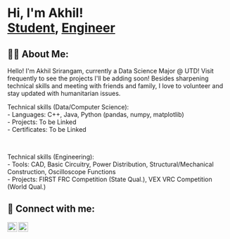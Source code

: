 <h1>Hi, I'm Akhil! <br/> <a href="www.linkedin.com/in/akhil-srirangam">Student</a>, <a href="https://github.com/akhil-srirangam">Engineer</a>


<h2>👨‍💻 About Me:</h2>

<p>Hello! I'm Akhil Srirangam, currently a Data Science Major @ UTD! Visit frequently to see the projects I'll be adding soon! Besides sharpening technical skills and meeting with friends and family, I love to volunteer and stay updated with humanitarian issues. </p>

<p>Technical skills (Data/Computer Science): <br/> - Languages: C++, Java, Python (pandas, numpy, matplotlib) <br/> - Projects: To be Linked <br/> - Certificates: To be Linked </p></br></p>

<p>Technical skills (Engineering): </br> - Tools: CAD, Basic Circuitry, Power Distribution, Structural/Mechanical Construction, Oscilloscope Functions </br> - Projects: FIRST FRC Competition (State Qual.), VEX VRC Competition (World Qual.)</p>

<h2> 🤳 Connect with me:</h2>

[<img align="left" alt="JoshMadakor | LinkedIn" width="22px" src="https://cdn.jsdelivr.net/npm/simple-icons@v3/icons/linkedin.svg" />][linkedin]
[<img align="left" alt="JoshMadakor | Instagram" width="22px" src="https://cdn.jsdelivr.net/npm/simple-icons@v3/icons/instagram.svg" />][instagram]

[instagram]: https://www.instagram.com/akhil_srirangam/
[linkedin]: https://www.linkedin.com/in/akhil-srirangam/
